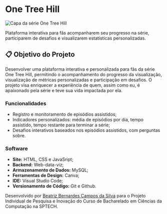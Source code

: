 # One Tree Hill 

![Capa da série One Tree Hill](https://cinebuzz.com.br/media/uploads/one_tree_hill_capa.jpg)

Plataforma interativa para fãs acompanharem seu progresso na série, participarem de desafios e visualizarem estatísticas personalizadas.

## 📋 Objetivo do Projeto

Desenvolver uma plataforma interativa e personalizada para fãs da série One Tree Hill, permitindo o acompanhamento do progresso da visualização, visualização de métricas personalizadas e participação em desafios. O projeto visa enriquecer a experiência de quem, assim como eu, é apaixonado pela série e teve sua vida impactada por ela.

### Funcionalidades

- Registro e monitoramento de episódios assistidos;
- Indicadores personalizados: média de episódios por dia, tempo assistido, tempo restante para terminar a série;
- Desafios interativos baseados nos episódios assistidos, com perguntas sobre.

### Software

- **Site:** HTML, CSS e JavaSript;
- **Backend:** Web-data-viz;
- **Armazenamento de Dados:** MySQL;
- **Ferramentas de Design:** Canva;
- **IDE:** Visual Studio Code;
- **Versionamento de Código:** Git e Github.

Desenvolvido por [Beatriz Bernardes Campos da Silva](https://www.linkedin.com/in/beatrizbernardess) para o Projeto Individual de Pesquisa e Inovação do Curso de Bacharelado em Ciências da Computação na SPTECH. 

